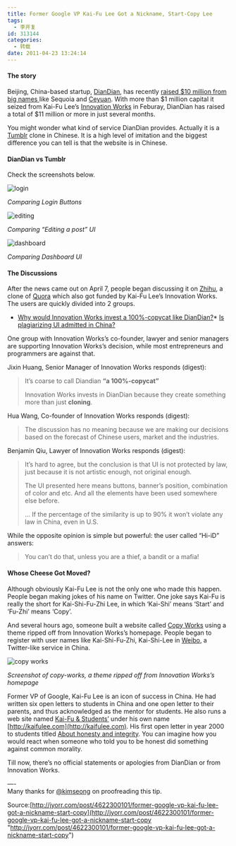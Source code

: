 ```yaml
---
title: Former Google VP Kai-Fu Lee Got a Nickname, Start-Copy Lee
tags:
  - 李开复
id: 313144
categories:
  - 转载
date: 2011-04-23 13:24:14
---
```


#### The story

Beijing, China-based startup, [DianDian](http://www.diandian.com), has recently [raised $10 million from big names ](http://translate.google.com/translate?js=n&amp;prev=_t&amp;ie=UTF-8&amp;layout=2&amp;eotf=1&amp;sl=zh-CN&amp;tl=en&amp;u=http%3A%2F%2Ffinance.qq.com%2Fa%2F20110407%2F005470.htm)like Sequoia and [Ceyuan](http://en.ceyuan.com/). With more than $1 million capital it seized from Kai-Fu Lee’s [Innovation Works](http://en.chuangxin.com/) in Feburay, DianDian has raised a total of $11 million or more in just several months.

You might wonder what kind of service DianDian provides. Actually it is a [Tumblr](http://www.tumblr.com/) clone in Chinese. It is a high level of imitation and the biggest difference you can tell is that the website is in Chinese.

#### DianDian vs Tumblr

Check the screenshots below.

![login](http://the-images-used-in-story.s3.amazonaws.com/login.jpg)

_Comparing Login Buttons_

![editing](http://the-images-used-in-story.s3.amazonaws.com/editing.jpg)

_Comparing “Editing a post” UI_

![dashboard](http://the-images-used-in-story.s3.amazonaws.com/dashboard.jpg)

_Comparing Dashboard UI_

#### The Discussions

After the news came out on April 7, people began discussing it on [Zhihu](http://www.zhihu.com/), a clone of [Quora](http://www.quora.com/) which also got funded by Kai-Fu Lee’s Innovation Works. The users are quickly divided into 2 groups.

*   [Why would Innovation Works invest a 100%-copycat like DianDian?](http://www.zhihu.com/question/19593851)*   [Is plagiarizing UI admitted in China?](http://www.zhihu.com/question/19593851)  

One group with Innovation Works’s co-founder, lawyer and senior managers are supporting Innovation Works’s decision, while most entrepreneurs and programmers are against that.

Jixin Huang, Senior Manager of Innovation Works responds (digest):
  > It’s coarse to call Diandian **“a 100%-copycat”**
> 
> Innovation Works invests in DianDian because they create something more than just **cloning**.  

Hua Wang, Co-founder of Innovation Works responds (digest):
  > The discussion has no meaning because we are making our decisions based on the forecast of Chinese users, market and the industries.  

Benjamin Qiu, Lawyer of Innovation Works responds (digest):
  > It’s hard to agree, but the conclusion is that UI is not protected by law, just because it is not artistic enough, not original enough.
> 
> The UI presented here means buttons, banner’s position, combination of color and etc. And all the elements have been used somewhere else before.
> 
> … If the percentage of the similarity is up to 90% it won’t violate any law in China, even in U.S.  

While the opposite opinion is simple but powerful: the user called “Hi-iD” answers:
  > You can’t do that, unless you are a thief, a bandit or a mafia!  

#### Whose Cheese Got Moved?

Although obviously Kai-Fu Lee is not the only one who made this happen. People began making jokes of his name on Twitter. One joke says Kai-Fu is really the short for Kai-Shi-Fu-Zhi Lee, in which ‘Kai-Shi’ means ‘Start’ and ‘Fu-Zhi’ means ‘Copy’.

And several hours ago, someone built a website called [Copy Works](http://aodaren.com/copy-works/) using a theme ripped off from Innovation Works’s homepage. People began to register with user names like Kai-Shi-Fu-Zhi, Kai-Shi-Lee in [Weibo](http://www.weibo.com/), a Twitter-like service in China.

![copy works](http://the-images-used-in-story.s3.amazonaws.com/copyworks.jpg)

_Screenshot of copy-works, a theme ripped off from Innovation Works’s homepage_

Former VP of Google, Kai-Fu Lee is an icon of success in China. He had written six open letters to students in China and one open letter to their parents, and thus acknowledged as the mentor for students. He also runs a web site named [Kai-Fu &amp; Students’](http://kaifulee.com/) under his own name [http://kaifulee.com](http://kaifulee.com). His first open letter in year 2000 to students titled [About honesty and integrity](http://www.5xue.com/modules/kaifulee/view.article.php/37). You can imagine how you would react when someone who told you to be honest did something against common morality.

Till now, there’s no official statements or apologies from DianDian or from Innovation Works.

—-    
Many thanks for [@kimseong](http://twitter.com/kimseong) on proofreading this tip. 

Source:[http://jyorr.com/post/4622300101/former-google-vp-kai-fu-lee-got-a-nickname-start-copy](http://jyorr.com/post/4622300101/former-google-vp-kai-fu-lee-got-a-nickname-start-copy "http://jyorr.com/post/4622300101/former-google-vp-kai-fu-lee-got-a-nickname-start-copy")
